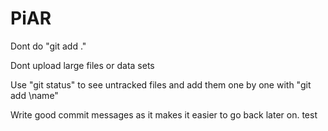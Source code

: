 # PiAR

Dont do "git add ." 

Dont upload large files or data sets

Use "git status" to see untracked files and add them one by one with "git add \name"

Write good commit messages as it makes it easier to go back later on. 
test

